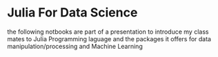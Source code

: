 # Julia For Data Science

the following notbooks are part of a presentation to introduce my class mates to Julia Programming laguage 
and the packages it offers for data manipulation/processing and Machine Learning 
